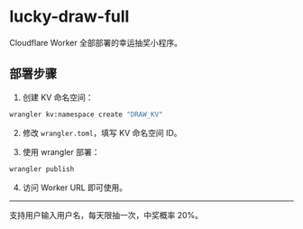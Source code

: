 # lucky-draw-full

Cloudflare Worker 全部部署的幸运抽奖小程序。

## 部署步骤

1. 创建 KV 命名空间：

```bash
wrangler kv:namespace create "DRAW_KV"
```

2. 修改 `wrangler.toml`，填写 KV 命名空间 ID。

3. 使用 wrangler 部署：

```bash
wrangler publish
```

4. 访问 Worker URL 即可使用。

---

支持用户输入用户名，每天限抽一次，中奖概率 20%。